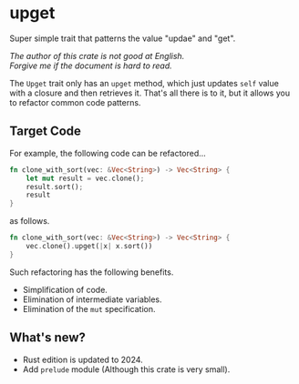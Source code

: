 upget
===

Super simple trait that patterns the value "updae" and "get".

*The author of this crate is not good at English.*  
*Forgive me if the document is hard to read.*

The `Upget` trait only has an `upget` method, which just updates `self` value
with a closure and then retrieves it. That's all there is to it, but it allows
you to refactor common code patterns.

## Target Code

For example, the following code can be refactored...

```rust
fn clone_with_sort(vec: &Vec<String>) -> Vec<String> {
    let mut result = vec.clone();
    result.sort();
    result
}
```

as follows.

```rust
fn clone_with_sort(vec: &Vec<String>) -> Vec<String> {
    vec.clone().upget(|x| x.sort())
}
```

Such refactoring has the following benefits.
* Simplification of code.
* Elimination of intermediate variables.
* Elimination of the `mut` specification.

## What's new?

* Rust edition is updated to 2024.
* Add `prelude` module (Although this crate is very small).
